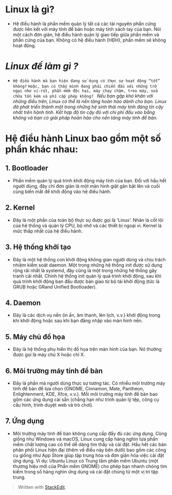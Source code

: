 ﻿# Linux là gì?
* Hệ điều hành là phần mềm quản lý tất cả các tài nguyên phần cứng được liên kết với máy tính để bàn hoặc máy tính xách tay của bạn. Nói một cách đơn giản, hệ điều hành quản lý giao tiếp giữa phần mềm và phần cứng của bạn. Không có hệ điều hành (HĐH), phần mềm sẽ không hoạt động.
# *Linux để làm gì ?*
* `Hệ điều hành mà bạn hiện đang sử dụng có thực sự hoạt động “tốt” không?` ``Hoặc, bạn có thấy mình đang phải chiến đấu với những trở ngại như vi-rút, phần mềm độc hại, máy chạy chậm, treo máy, sửa chữa tốn kém và phí cấp phép không? `` 
_Nếu bạn gặp khó khăn với những điều trên, Linux có thể là nền tảng hoàn hảo dành cho bạn. Linux đã phát triển thành một trong những hệ sinh thái máy tính đáng tin cậy nhất trên hành tinh. Kết hợp độ tin cậy đó với chi phí đầu vào bằng không và bạn có giải pháp hoàn hảo cho nền tảng máy tính để bàn._
# Hệ điều hành Linux bao gồm một số phần khác nhau:

## 1.  Bootloader 
*  Phần mềm quản lý quá trình khởi động máy tính của bạn. Đối với hầu hết người dùng, đây chỉ đơn giản là một màn hình giật gân bật lên và cuối cùng biến mất để khởi động vào hệ điều hành.
## 2. Kernel 
* Đây là một phần của toàn bộ thực sự được gọi là 'Linux'. Nhân là cốt lõi của hệ thống và quản lý CPU, bộ nhớ và các thiết bị ngoại vi. Kernel là mức thấp nhất của hệ điều hành.
## 3. Hệ thống khởi tạo 
* Đây là một hệ thống con khởi động không gian người dùng và chịu trách nhiệm kiểm soát daemon. Một trong những hệ thống init được sử dụng rộng rãi nhất là systemd, đây cũng là một trong những hệ thống gây tranh cãi nhất. Chính hệ thống init quản lý quá trình khởi động, sau khi quá trình khởi động ban đầu được bàn giao từ bộ tải khởi động (tức là GRUB hoặc GRand Unified Bootloader).
## 4.  Daemon 
* Đây là các dịch vụ nền (in ấn, âm thanh, lên lịch, v.v.) khởi động trong khi khởi động hoặc sau khi bạn đăng nhập vào màn hình nền.
## 5.  Máy chủ đồ họa 
* Đây là hệ thống phụ hiển thị đồ họa trên màn hình của bạn. Nó thường được gọi là máy chủ X hoặc chỉ X.
## 6. Môi trường máy tính để bàn 
* Đây là phần mà người dùng thực sự tương tác. Có nhiều môi trường máy tính để bàn để lựa chọn (GNOME, Cinnamon, Mate, Pantheon, Enlightenment, KDE, Xfce, v.v.). Mỗi môi trường máy tính để bàn bao gồm các ứng dụng cài sẵn (chẳng hạn như trình quản lý tệp, công cụ cấu hình, trình duyệt web và trò chơi).
## 7. Ứng dụng 
* Môi trường máy tính để bàn không cung cấp đầy đủ các ứng dụng. Cũng giống như Windows và macOS, Linux cung cấp hàng nghìn tựa phần mềm chất lượng cao có thể dễ dàng tìm thấy và cài đặt. Hầu hết các bản phân phối Linux hiện đại (thêm về điều này bên dưới) bao gồm các công cụ giống như App Store giúp tập trung hóa và đơn giản hóa việc cài đặt ứng dụng. Ví dụ: Ubuntu Linux có Trung tâm phần mềm Ubuntu (một thương hiệu mới của Phần mềm GNOME) cho phép bạn nhanh chóng tìm kiếm trong số hàng nghìn ứng dụng và cài đặt chúng từ một vị trí tập trung.


> Written with [StackEdit](https://stackedit.io/).
> 
